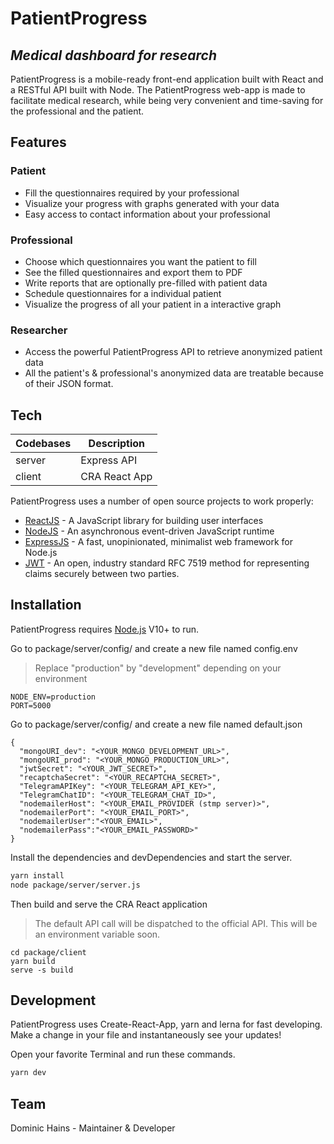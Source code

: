 # PatientProgress

## _Medical dashboard for research_

PatientProgress is a mobile-ready front-end application built with React and a RESTful API built with Node.
The PatientProgress web-app is made to facilitate medical research, while being very convenient and time-saving
for the professional and the patient.

## Features

### Patient

- Fill the questionnaires required by your professional
- Visualize your progress with graphs generated with your data
- Easy access to contact information about your professional

### Professional

- Choose which questionnaires you want the patient to fill
- See the filled questionnaires and export them to PDF
- Write reports that are optionally pre-filled with patient data
- Schedule questionnaires for a individual patient
- Visualize the progress of all your patient in a interactive graph

### Researcher

- Access the powerful PatientProgress API to retrieve anonymized patient data
- All the patient's & professional's anonymized data are treatable because of their JSON format.

## Tech

| Codebases | Description   |
| --------- | ------------- |
| server    | Express API   |
| client    | CRA React App |

PatientProgress uses a number of open source projects to work properly:

- [ReactJS](https://reactjs.org) - A JavaScript library for building user interfaces
- [NodeJS](https://nodejs.org) - An asynchronous event-driven JavaScript runtime
- [ExpressJS](https://expressjs.com) - A fast, unopinionated, minimalist web framework for Node.js
- [JWT](https://jwt.io) - An open, industry standard RFC 7519 method for representing claims securely between two parties.

## Installation

PatientProgress requires [Node.js](https://nodejs.org/) V10+ to run.

Go to package/server/config/ and create a new file named config.env

> Replace "production" by "development" depending on your environment

```
NODE_ENV=production
PORT=5000
```

Go to package/server/config/ and create a new file named default.json

```
{
  "mongoURI_dev": "<YOUR_MONGO_DEVELOPMENT_URL>",
  "mongoURI_prod": "<YOUR_MONGO_PRODUCTION_URL>",
  "jwtSecret": "<YOUR_JWT_SECRET>",
  "recaptchaSecret": "<YOUR_RECAPTCHA_SECRET>",
  "TelegramAPIKey": "<YOUR_TELEGRAM_API_KEY>",
  "TelegramChatID": "<YOUR_TELEGRAM_CHAT_ID>",
  "nodemailerHost": "<YOUR_EMAIL_PROVIDER (stmp server)>",
  "nodemailerPort": "<YOUR_EMAIL_PORT>",
  "nodemailerUser":"<YOUR_EMAIL>",
  "nodemailerPass":"<YOUR_EMAIL_PASSWORD>"
}
```

Install the dependencies and devDependencies and start the server.

```sh
yarn install
node package/server/server.js
```

Then build and serve the CRA React application

> The default API call will be dispatched to the official API. This will be an environment variable soon.

```
cd package/client
yarn build
serve -s build
```

## Development

PatientProgress uses Create-React-App, yarn and lerna for fast developing.
Make a change in your file and instantaneously see your updates!

Open your favorite Terminal and run these commands.

```sh
yarn dev
```

## Team

Dominic Hains - Maintainer & Developer
